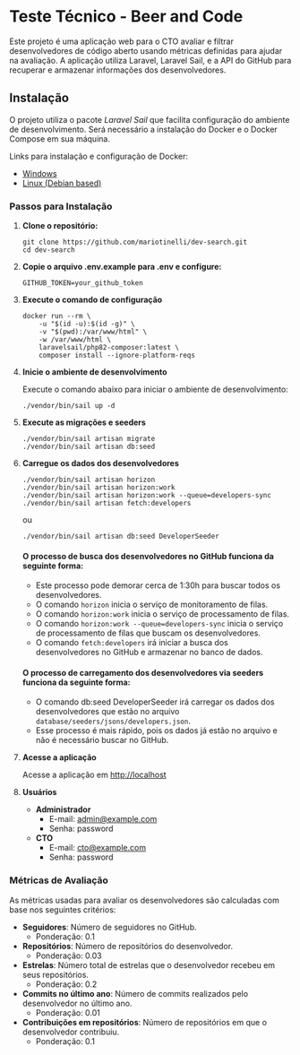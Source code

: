 # Teste Técnico - Beer and Code

Este projeto é uma aplicação web para o CTO avaliar e filtrar desenvolvedores de código aberto usando métricas definidas
para ajudar na avaliação. A aplicação utiliza Laravel, Laravel Sail, e a API do GitHub para recuperar e armazenar
informações dos desenvolvedores.

## Instalação

O projeto utiliza o pacote *Laravel Sail* que facilita configuração do ambiente
de desenvolvimento. Será necessário a instalação do Docker e o Docker Compose em sua máquina.

Links para instalação e configuração de Docker:

- [Windows](https://docs.docker.com/docker-for-windows/install/)
- [Linux (Debian based)](https://docs.docker.com/engine/install/ubuntu/)

### Passos para Instalação

1. **Clone o repositório:**

   ```
   git clone https://github.com/mariotinelli/dev-search.git
   cd dev-search
    ```

2. **Copie o arquivo .env.example para .env e configure:**

   ``` 
   GITHUB_TOKEN=your_github_token
   ```

3. **Execute o comando de configuração**

    ```shell
    docker run --rm \
        -u "$(id -u):$(id -g)" \
        -v "$(pwd):/var/www/html" \
        -w /var/www/html \
        laravelsail/php82-composer:latest \
        composer install --ignore-platform-reqs
     ```
4. **Inicie o ambiente de desenvolvimento**

   Execute o comando abaixo para iniciar o ambiente de desenvolvimento:
    ```shell
    ./vendor/bin/sail up -d
    ```

5. **Execute as migrações e seeders**

    ```shell
    ./vendor/bin/sail artisan migrate
    ./vendor/bin/sail artisan db:seed
    ```

6. **Carregue os dados dos desenvolvedores**

    ```shell
    ./vendor/bin/sail artisan horizon
    ./vendor/bin/sail artisan horizon:work
    ./vendor/bin/sail artisan horizon:work --queue=developers-sync
    ./vendor/bin/sail artisan fetch:developers
    ```
   ou

    ```shell
    ./vendor/bin/sail artisan db:seed DeveloperSeeder
    ```

   #### O processo de busca dos desenvolvedores no GitHub funciona da seguinte forma:
    - Este processo pode demorar cerca de 1:30h para buscar todos os desenvolvedores.
    - O comando `horizon` inicia o serviço de monitoramento de filas.
    - O comando `horizon:work` inicia o serviço de processamento de filas.
    - O comando `horizon:work --queue=developers-sync` inicia o serviço de processamento de filas que buscam os
      desenvolvedores.
    - O comando `fetch:developers` irá iniciar a busca dos desenvolvedores no GitHub e armazenar no banco de dados.

   #### O processo de carregamento dos desenvolvedores via seeders funciona da seguinte forma:

    - O comando db:seed DeveloperSeeder irá carregar os dados dos desenvolvedores que estão no
      arquivo `database/seeders/jsons/developers.json`.
    - Esse processo é mais rápido, pois os dados já estão no arquivo e não é necessário buscar no GitHub.


7. **Acesse a aplicação**

   Acesse a aplicação em [http://localhost](http://localhost)


8. **Usuários**

    - **Administrador**
        - E-mail: admin@example.com
        - Senha: password
    - **CTO**
        - E-mail: cto@example.com
        - Senha: password

### Métricas de Avaliação

As métricas usadas para avaliar os desenvolvedores são calculadas com base nos seguintes critérios:

- **Seguidores**: Número de seguidores no GitHub.
    - Ponderação: 0.1
- **Repositórios**: Número de repositórios do desenvolvedor.
    - Ponderação: 0.03
- **Estrelas**: Número total de estrelas que o desenvolvedor recebeu em seus repositórios.
    - Ponderação: 0.2
- **Commits no último ano**: Número de commits realizados pelo desenvolvedor no último ano.
    - Ponderação: 0.01
- **Contribuições em repositórios**: Número de repositórios em que o desenvolvedor contribuiu.
    - Ponderação: 0.1

   

   

   

